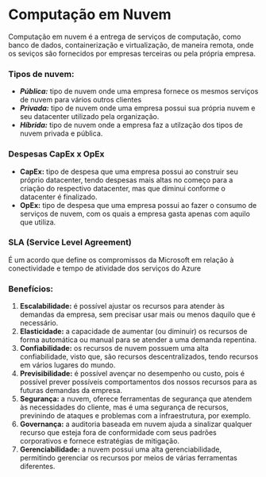 # Computação em Nuvem
Computação em nuvem é a entrega de serviços de computação, como banco de dados, containerização e virtualização, de maneira remota, onde os seviços são fornecidos por empresas terceiras ou 
pela própria empresa.

### Tipos de nuvem:
- ***Pública:*** tipo de nuvem onde uma empresa fornece os mesmos serviços de nuvem para vários outros clientes
- ***Privada:*** tipo de nuvem onde uma empresa possui sua própria nuvem e seu datacenter utilizado pela organização.
- ***Híbrida:*** tipo de nuvem onde a empresa faz a utilzação dos tipos de nuvem privada e pública.

 ### Despesas CapEx x OpEx
 - **CapEx:** tipo de despesa que uma empresa possui ao construir seu próprio datacenter, tendo despesas mais altas no começo para a criação do respectivo datacenter, mas que diminui conforme
 o datacenter é finalizado.
 - **OpEx:** tipo de despesa que uma empresa possui ao fazer o consumo de serviços de nuvem, com os quais a empresa gasta apenas com aquilo que utiliza.

### SLA (Service Level Agreement)
É um acordo que define os compromissos da Microsoft em relação à conectividade e tempo de atividade dos serviços do Azure

### Benefícios:
1. **Escalabilidade:** é possível ajustar os recursos para atender às demandas da empresa, sem precisar usar mais ou menos daquilo que é necessário.
2. **Elasticidade:** a capacidade de aumentar (ou diminuir) os recursos de forma automática ou manual para se atender a uma demanda repentina.
3. **Confiabilidade:** os recursos de nuvem possuem uma alta confiabilidade, visto que, são recursos descentralizados, tendo recursos em vários lugares do mundo.
4. **Previsibilidade:** é possível avençar no desempenho ou custo, pois é possível prever possíveis comportamentos dos nossos recursos para as futuras demandas da empresa.
5. **Segurança:** a nuvem, oferece ferramentas de segurança que atendem às necessidades do cliente, mas é uma segurança de recursos, previnindo de ataques e problemas com a infraestrutura, por exemplo.
6. **Governança:** a auditoria baseada em nuvem ajuda a sinalizar qualquer recurso que esteja fora de conformidade com seus padrões corporativos e fornece estratégias de mitigação.
7. **Gerenciabilidade:** a nuvem possui uma alta gerenciabilidade, permitindo gerenciar os recursos por meios de várias ferramentas diferentes. 
